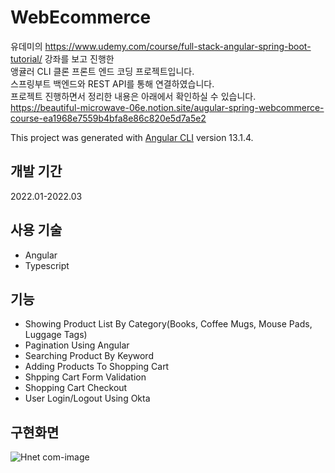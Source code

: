 # WebEcommerce

유데미의 https://www.udemy.com/course/full-stack-angular-spring-boot-tutorial/ 강좌를 보고 진행한   
앵귤러 CLI 클론 프론트 엔드 코딩 프로젝트입니다.  
스프링부트 백엔드와 REST API를 통해 연결하였습니다.  
프로젝트 진행하면서 정리한 내용은 아래에서 확인하실 수 있습니다.  
https://beautiful-microwave-06e.notion.site/augular-spring-webcommerce-course-ea1968e7559b4bfa8e86c820e5d7a5e2  


This project was generated with [Angular CLI](https://github.com/angular/angular-cli) version 13.1.4.

## 개발 기간

2022.01-2022.03

## 사용 기술

* Angular
* Typescript

## 기능

* Showing Product List By Category(Books, Coffee Mugs, Mouse Pads, Luggage Tags)
* Pagination Using Angular
* Searching Product By Keyword
* Adding Products To Shopping Cart
* Shpping Cart Form Validation
* Shopping Cart Checkout
* User Login/Logout Using Okta

## 구현화면


![Hnet com-image](https://user-images.githubusercontent.com/77036027/158021511-cb850eac-4a8a-4922-b884-54018f9ec079.gif)





